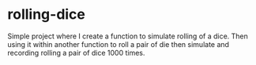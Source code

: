 # rolling-dice
Simple project where I create a function to simulate rolling of a dice. Then using it within another function to roll a pair of die then simulate and recording rolling a pair of dice 1000 times.
